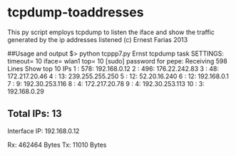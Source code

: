 # tcpdump-toaddresses
This py script employs tcpdump to listen the iface and
show the traffic generated by the ip addresses listened
(c) Ernest Farias 2013

##Usage and output
$> python tcppp7.py
Ernst tcpdump task
SETTINGS: timeout= 10 iface= wlan1 top= 10
[sudo] password for pepe:
Receiving 598 Lines
Show top  10 IPs
1 :	  578:	 192.168.0.12
2 :	  496:	 176.22.242.83
3 :	   48:	 172.217.20.46
4 :	   13:	 239.255.255.250
5 :	   12:	 52.20.16.240
6 :	   12:	 192.168.0.1
7 :	    9:	 192.30.253.116
8 :	    4:	 172.217.20.78
9 :	    4:	 192.30.253.113
10 :	    3:	 192.168.0.29

Total IPs: 13
---------------------------------
Interface IP: 192.168.0.12

Rx: 462464  Bytes
Tx: 11010  Bytes

